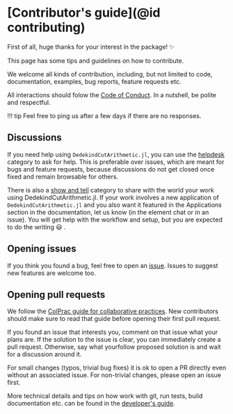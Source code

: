 # [Contributor's guide](@id contributing)

First of all, huge thanks for your interest in the package! ✨

This page has some tips and guidelines on how to contribute.

We welcome all kinds of contribution, including, but not limited to code, documentation, examples, bug reports, feature requests etc.

All interactions should folow the [Code of Conduct](https://github.com/lucaferranti/DedekindCutArithmetic.jl/blob/main/CODE_OF_CONDUCT.md). In a nutshell, be polite and respectful.

!!! tip
    Feel free to ping us after a few days if there are no responses.

## Discussions

If you need help using `DedekindCutArithmetic.jl`, you can use the [helpdesk](https://github.com/lucaferranti/DedekindCutArithmetic.jl/discussions/categories/helpdesk) category to ask for help. This is preferable over issues, which are meant for bugs and feature requests, because discussions do not get closed once fixed and remain browsable for others.

There is also a [show and tell](https://github.com/lucaferranti/DedekindCutArithmetic.jl/discussions/categories/show-and-tell) category to share with the world your work using DedekindCutArithmetic.jl. If your work involves a new application of `DedekindCutArithmetic.jl` and you also want it featured in the Applications section in the documentation, let us know (in the element chat or in an issue). You will get help with the workflow and setup, but you are expected to do the writing 😃 .

## Opening issues

If you think you found a bug, feel free to open an [issue](https://github.com/lucaferranti/DedekindCutArithmetic.jl/issues). Issues to suggest new features are welcome too.

## Opening pull requests

We follow the [ColPrac guide for collaborative practices](https://github.com/SciML/ColPrac). New contributors should make sure to read that guide before opening their first pull request.

If you found an issue that interests you, comment on that issue what your plans are.
If the solution to the issue is clear, you can immediately create a pull request.
Otherwise, say what yourfollow proposed solution is and wait for a discussion around it.

For small changes (typos, trivial bug fixes) it is ok to open a PR directly even without an associated issue. For non-trivial changes, please open an issue first.

More technical details and tips on how work with git, run tests, build documentation etc. can be found in the [developer's guide](91-developer.md).
